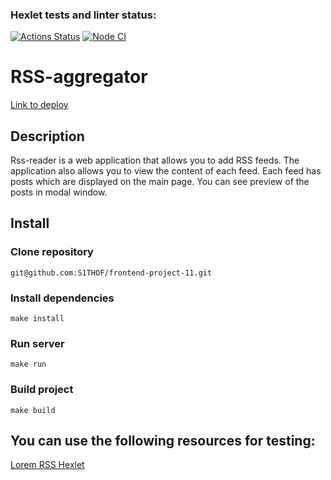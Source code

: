 ### Hexlet tests and linter status:
[![Actions Status](https://github.com/S1THOF/frontend-project-11/actions/workflows/hexlet-check.yml/badge.svg)](https://github.com/S1THOF/frontend-project-11/actions)
[![Node CI](https://github.com/S1THOF/frontend-project-11/actions/workflows/nodejs.yml/badge.svg)](https://github.com/S1THOF/frontend-project-11/actions/workflows/nodejs.yml)

# RSS-aggregator

[Link to deploy](https://frontend-project-11-theta-orcin.vercel.app/)

## Description

Rss-reader is a web application that allows you to add RSS feeds. The application also allows you to view the content of each feed. Each feed has posts which are displayed on the main page. You can see preview of the posts in modal window.

## Install

### Clone repository

```
git@github.com:S1THOF/frontend-project-11.git
```


### Install dependencies

```
make install
```

### Run server

```
make run
```

### Build project

```
make build
```

## You can use the following resources for testing:

[Lorem RSS Hexlet](https://lorem-rss.hexlet.app/feed)
